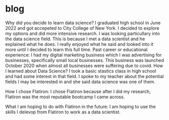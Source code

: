 # blog


Why did you decide to learn data science? 
    I graduated high school in June 2022 and got accepeted to City College of New York. I decided to explore my options and did more intensive research. I was looking particullary into the data science field. This is because I met a data scientist and he explained what he does. I really enjoyed what he said and looked into it more until I decided to learn this full time. 
Past career or educational experience:
    I had my digital marketing business which I was advertising for businesses, specifically small local businesses. This business was launched October 2020 when almost all businesses were suffering due to covid. 
How I learned about Data Science?
    I took a basic stastics class in high school and had some interest in that field. I spoke to my teacher about the potential fields I may be interested in and she said data science was one of them. 

How I chose Flatiron:
    I chose Flatiron because after I did my research, Flatiron was the most reputable bootcamp I came across. 

What I am hoping to do with Flatiron in the future:
    I am hoping to use the skills I delevop from Flatiron to work as a data scientist.

